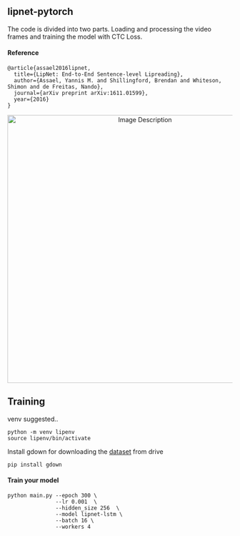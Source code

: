 ## lipnet-pytorch
The code is divided into two parts. Loading and processing the video frames and training the model with CTC Loss.

#### Reference
```
@article{assael2016lipnet,
  title={LipNet: End-to-End Sentence-level Lipreading},
  author={Assael, Yannis M. and Shillingford, Brendan and Whiteson, Shimon and de Freitas, Nando},
  journal={arXiv preprint arXiv:1611.01599},
  year={2016}
}
```

<p align="center">
  <img src="https://github.com/mishra-18/lipnet-pytorch/assets/155224614/f6da2320-6e78-475f-9885-bd405d6c10d9" alt="Image Description" width="600"/>
</p>


## Training

venv suggested..

```
python -m venv lipenv
source lipenv/bin/activate
```
Install gdown for downloading the [dataset](https://drive.google.com/uc?id=1YlvpDLix3S-U8fd-gqRwPcWXAXm8JwjL) from drive
```
pip install gdown
```

#### Train your model

```
python main.py --epoch 300 \
               --lr 0.001  \
               --hidden_size 256  \
               --model lipnet-lstm \
               --batch 16 \
               --workers 4
```
